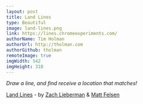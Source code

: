 ```yaml
---
layout: post
title: Land Lines
type: Beautiful
image: land-lines.png
link: https://lines.chromeexperiments.com/
authorName: Tim Holman
authorUrl: http://tholman.com
authorGithub: tholman
remoteImage: true
imgWidth: 542
imgHeight: 318
---
```


_Draw a line, and find receive a location that matches!_

[Land Lines](https://lines.chromeexperiments.com/) - by [Zach Lieberman](http://thesystemis.com/) & [Matt Felsen](http://mattfelsen.com/)
